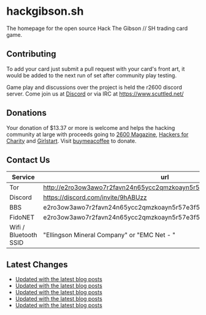 # hackgibson.sh
The homepage for the open source Hack The Gibson // SH trading card game.


## Contributing

To add your card just submit a pull request with your card's front art, it would be added to the next run of set after community play testing.

Game play and discussions over the project is held the r2600 discord server. Come join us at [Discord](https://discord.com/invite/9hABUzz) or via IRC at https://www.scuttled.net/


## Donations

Your donation of $13.37 or more is welcome and helps the hacking community at large with proceeds going to [2600 Magazine](https://2600.com/), [Hackers for Charity](https://hackersforcharity.org) and [Girlstart](https://girlstart.org).  Visit [buymeacoffee](https://www.buymeacoffee.com/hackgibson.sh) to donate.


## Contact Us

Service | url
-|-
Tor | http://e2ro3ow3awo7r2favn24n65ycc2qmzkoayn5r57e3f56nvjwdcgg32ad.onion
Discord | https://discord.com/invite/9hABUzz
BBS | e2ro3ow3awo7r2favn24n65ycc2qmzkoayn5r57e3f56nvjwdcgg32ad.onion:23
FidoNET | e2ro3ow3awo7r2favn24n65ycc2qmzkoayn5r57e3f56nvjwdcgg32ad.onion:24554
Wifi / Bluetooth SSID | "Ellingson Mineral Company" or "EMC Net - <fidonet address>"

## Latest Changes
<!-- BLOG-POST-LIST:START -->
- [Updated with the latest blog posts](https://github.com/DFW2600/hackgibson.sh/commit/f7c8fddc7ddfaf12f81533d5666219e36b76c934)
- [Updated with the latest blog posts](https://github.com/DFW2600/hackgibson.sh/commit/9859ec64faddc3f32d23fd62f249989327b68cae)
- [Updated with the latest blog posts](https://github.com/DFW2600/hackgibson.sh/commit/ceb81e40a7c62a90adacd35211320553a23ac79c)
- [Updated with the latest blog posts](https://github.com/DFW2600/hackgibson.sh/commit/68a80d0d327a9d76e8acce4bd5e00b60298cdd8f)
- [Updated with the latest blog posts](https://github.com/DFW2600/hackgibson.sh/commit/7f74bb38ebd8f536da2bd22d73146de50306c6a5)
<!-- BLOG-POST-LIST:END -->
